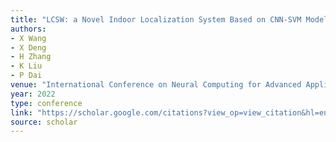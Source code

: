 ```yaml
---
title: "LCSW: a Novel Indoor Localization System Based on CNN-SVM Model with WKNN in Wi-Fi Environments"
authors:
- X Wang
- X Deng
- H Zhang
- K Liu
- P Dai
venue: "International Conference on Neural Computing for Advanced Applications, 162-176, 2022"
year: 2022
type: conference
link: "https://scholar.google.com/citations?view_op=view_citation&hl=en&user=xtXbq_AAAAAJ&pagesize=100&citation_for_view=xtXbq_AAAAAJ:bEWYMUwI8FkC"
source: scholar
---
```

